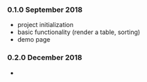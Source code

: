 ### 0.1.0 September 2018

- project initialization
- basic functionality (render a table, sorting)
- demo page

### 0.2.0 December 2018

- 